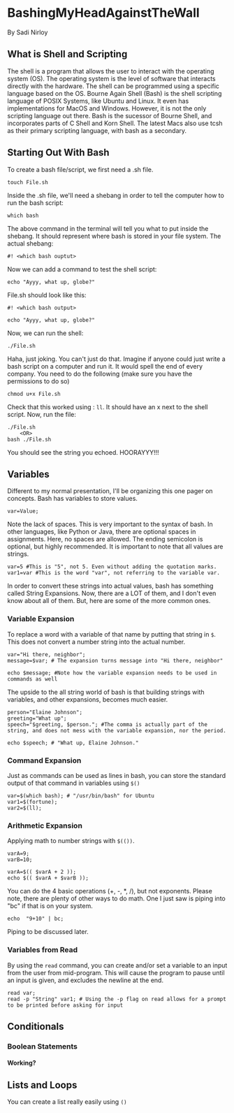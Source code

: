 # BashingMyHeadAgainstTheWall
By Sadi Nirloy 
## What is Shell and Scripting
The shell is a program that allows the user to interact with the operating system (OS). The operating system is the level of software that interacts directly with the hardware. The shell can be programmed using a specific language based on the OS. Bourne Again Shell (Bash) is the shell scripting language of POSIX Systems, like Ubuntu and Linux. It even has implementations for MacOS and Windows. However, it is not the only scripting language out there. Bash is the sucessor of Bourne Shell, and incorporates parts of C Shell and Korn Shell. The latest Macs also use tcsh as their primary scripting language, with bash as a secondary.
## Starting Out With Bash
To create a bash file/script, we first need a .sh file.
``` 
touch File.sh 
```
Inside the .sh file, we'll need a shebang in order to tell the computer how to run the bash script:
``` 
which bash 
```
The above command in the terminal will tell you what to put inside the shebang. It should represent where bash is stored in your file system.
The actual shebang:
``` 
#! <which bash ouptut> 
```
Now we can add a command to test the shell script:
``` 
echo "Ayyy, what up, globe?" 
```
File.sh should look like this:
```
#! <which bash output>

echo "Ayyy, what up, globe?" 
```
Now, we can run the shell:
```
./File.sh
```
Haha, just joking. You can't just do that. Imagine if anyone could just write a bash script on a computer and run it. It would spell the end of every company. You need to do the following (make sure you have the permissions to do so)
```
chmod u+x File.sh
```
Check that this worked using : ``` ll ```. It should have an x next to the shell script. 
Now, run the file:
```
./File.sh
    <OR>
bash ./File.sh
```
You should see the string you echoed. 
HOORAYYY!!!
## Variables
Different to my normal presentation, I'll be organizing this one pager on concepts. Bash has variables to store values.
```
var=Value;
```
Note the lack of spaces. This is very important to the syntax of bash. In other languages, like Python or Java, there are optional spaces in assignments. Here, no spaces are allowed. The ending semicolon is optional, but highly recommended.
It is important to note that all values are strings.
```
var=5 #This is "5", not 5. Even without adding the quotation marks.
var1=var #This is the word "var", not referring to the variable var. 
```
In order to convert these strings into actual values, bash has something called String Expansions. Now, there are a LOT of them, and I don't even know about all of them. But, here are some of the more common ones.
### Variable Expansion
To replace a word with a variable of that name by putting that string in ```$```. This does not convert a number string into the actual number.
```
var="Hi there, neighbor";
message=$var; # The expansion turns message into "Hi there, neighbor"

echo $message; #Note how the variable expansion needs to be used in commands as well
```
The upside to the all string world of bash is that building strings with variables, and other expansions, becomes much easier.
```
person="Elaine Johnson";
greeting="What up";
speech="$greeting, $person."; #The comma is actually part of the string, and does not mess with the variable expansion, nor the period.

echo $speech; # "What up, Elaine Johnson."
```
### Command Expansion
Just as commands can be used as lines in bash, you can store the standard output of that command in variables using ```$()```
```
var=$(which bash); # "/usr/bin/bash" for Ubuntu
var1=$(fortune);
var2=$(ll);
```
### Arithmetic Expansion
Applying math to number strings with ```$(())```.
```
varA=9;
varB=10;

varA=$(( $varA + 2 ));
echo $(( $varA + $varB ));
```
You can do the 4 basic operations (+, -, *, /), but not exponents.
Please note, there are plenty of other ways to do math. One I just saw is piping into "bc" if that is on your system.
```
echo  "9+10" | bc;
```
Piping to be discussed later.
### Variables from Read
By using the ``` read ``` command, you can create and/or set a variable to an input from the user from mid-program. This will cause the program to pause until an input is given, and excludes the newline at the end.
```
read var;
read -p "String" var1; # Using the -p flag on read allows for a prompt to be printed before asking for input
```
## Conditionals
### Boolean Statements
#### Working?
## Lists and Loops
You can create a list really easily using ``` () ```
